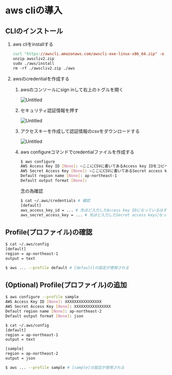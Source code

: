 # aws cliの導入

## CLIのインストール

1. aws cliをinstallする

    ```makefile
    curl "https://awscli.amazonaws.com/awscli-exe-linux-x86_64.zip" -o "awscliv2.zip"
    unzip awscliv2.zip
    sudo ./aws/install
    rm -rf ./awscliv2.zip ./aws
    ```

2. awsのcredentialを作成する
    1. awsのコンソールにsign inして右上のトグルを開く

        ![Untitled](./Images/aws-cli-open-toggle.png)

    2. セキュリティ認証情報を押す

        ![Untitled](./Images/aws-cli-security-credential.png)

    3. アクセスキーを作成して認証情報のcsvをダウンロードする

        ![Untitled](./Images/aws-cli-download-credential-csv.png)

    4. aws configureコマンドでcredentialファイルを作成する

        ```bash
        $ aws configure
        AWS Access Key ID [None]: <ここにCSVに書いてあるAccess key IDをコピペ>
        AWS Secret Access Key [None]: <ここにCSVに書いてあるSecret access keyをコピペ>
        Default region name [None]: ap-northeast-1
        Default output format [None]:

        ```

        念の為確認

        ```bash
        $ cat ~/.aws/credentials # 確認
        [default]
        aws_access_key_id = ... # 先ほど入力したAccess key IDになっているはず
        aws_secret_access_key = ... # 先ほど入力したSecret access keyになっているはず
        ```


## Profile(プロファイル)の確認

```bash
$ cat ~/.aws/config
[default]
region = ap-northeast-1
output = text

$ aws ... --profile default # [default]の設定が使用される
```

## (Optional) Profile(プロファイル)の追加

```bash
$ aws configure --profile sample
AWS Access Key ID [None]: XXXXXXXXXXXXXXXX
AWS Secret Access Key [None]: XXXXXXXXXXXXXXXX
Default region name [None]: ap-northeast-2
Default output format [None]: json

$ cat ~/.aws/config
[default]
region = ap-northeast-1
output = text

[sample]
region = ap-northeast-2
output = json

$ aws ... --profile sample # [sample]の設定が使用される
```
